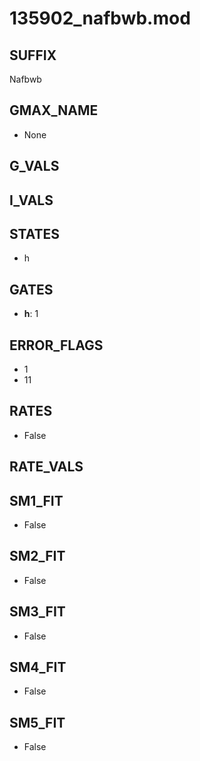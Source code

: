 # 135902_nafbwb.mod

## SUFFIX

Nafbwb

## GMAX_NAME

- None

## G_VALS


## I_VALS


## STATES

- h

## GATES

- **h**: 1

## ERROR_FLAGS

- 1
- 11

## RATES

- False

## RATE_VALS


## SM1_FIT

- False

## SM2_FIT

- False

## SM3_FIT

- False

## SM4_FIT

- False

## SM5_FIT

- False


